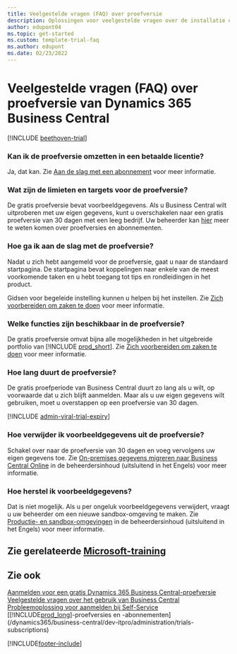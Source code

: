 ```yaml
---  
title: Veelgestelde vragen (FAQ) over proefversie
description: Oplossingen voor veelgestelde vragen over de installatie en het beheer van de proefversie van Dynamics 365 Business Central. Meer informatie over het oplossen van platform- en app-specifieke problemen.
author: edupont04
ms.topic: get-started
ms.custom: template-trial-faq
ms.author: edupont
ms.date: 02/23/2022
---
```


# <a name="dynamics--business-central-trial-faq" />Veelgestelde vragen (FAQ) over proefversie van Dynamics 365 Business Central

[!INCLUDE [beethoven-trial](includes/beethoven-trial.md)]

### <a name="can-i-convert-the-trial-to-a-paid-license" />Kan ik de proefversie omzetten in een betaalde licentie?

Ja, dat kan. Zie [Aan de slag met een abonnement](trial-signup.md#get-started-with-a-subscription) voor meer informatie.  

### <a name="what-are-the-trial-limits-and-quotas" />Wat zijn de limieten en targets voor de proefversie?

De gratis proefversie bevat voorbeeldgegevens. Als u Business Central wilt uitproberen met uw eigen gegevens, kunt u overschakelen naar een gratis proefversie van 30 dagen met een leeg bedrijf. Uw beheerder kan [hier](/dynamics365/business-central/dev-itpro/administration/trials-subscriptions) meer te weten komen over proefversies en abonnementen.  

### <a name="how-do-i-start-using-the-trial" />Hoe ga ik aan de slag met de proefversie?

Nadat u zich hebt aangemeld voor de proefversie, gaat u naar de standaard startpagina. De startpagina bevat koppelingen naar enkele van de meest voorkomende taken en u hebt toegang tot tips en rondleidingen in het product.  

Gidsen voor begeleide instelling kunnen u helpen bij het instellen. Zie [Zich voorbereiden om zaken te doen](ui-get-ready-business.md) voor meer informatie.  

### <a name="what-features-are-available-in-the-trial" />Welke functies zijn beschikbaar in de proefversie?

De gratis proefversie omvat bijna alle mogelijkheden in het uitgebreide portfolio van [!INCLUDE [prod_short](includes/prod_short.md)]. Zie [Zich voorbereiden om zaken te doen](ui-get-ready-business.md) voor meer informatie.  

### <a name="how-long-does-the-trial-last" />Hoe lang duurt de proefversie?

De gratis proefperiode van Business Central duurt zo lang als u wilt, op voorwaarde dat u zich blijft aanmelden. Maar als u uw eigen gegevens wilt gebruiken, moet u overstappen op een proefversie van 30 dagen.  

[!INCLUDE [admin-viral-trial-expiry](includes/admin-viral-trial-expiry.md)]

### <a name="how-do-i-remove-sample-data-from-the-trial" />Hoe verwijder ik voorbeeldgegevens uit de proefversie?

Schakel over naar de proefversie van 30 dagen en voeg vervolgens uw eigen gegevens toe. Zie [On-premises gegevens migreren naar Business Central Online](/dynamics365/business-central/dev-itpro/administration/migrate-data) in de beheerdersinhoud (uitsluitend in het Engels) voor meer informatie.  

### <a name="how-do-i-restore-sample-data" />Hoe herstel ik voorbeeldgegevens?

Dat is niet mogelijk. Als u per ongeluk voorbeeldgegevens verwijdert, vraagt u uw beheerder om een nieuwe sandbox-omgeving te maken. Zie [Productie- en sandbox-omgevingen](/dynamics365/business-central/dev-itpro/administration/environment-types) in de beheerdersinhoud (uitsluitend in het Engels) voor meer informatie.  

## <a name="see-related-microsoft-trainingtrainingmodulestrial-dynamics--business-central" />Zie gerelateerde [Microsoft-training](/training/modules/trial-dynamics-365-business-central/)

## <a name="see-also" />Zie ook

[Aanmelden voor een gratis Dynamics 365 Business Central-proefversie](trial-signup.md)  
[Veelgestelde vragen over het gebruik van Business Central](across-faq.yml)  
[Probleemoplossing voor aanmelden bij Self-Service](ui-troubleshoot-self-signup.md)  
[[!INCLUDE[prod_long](includes/prod_long.md)]-proefversies en -abonnementen](/dynamics365/business-central/dev-itpro/administration/trials-subscriptions)  


[!INCLUDE[footer-include](includes/footer-banner.md)]

